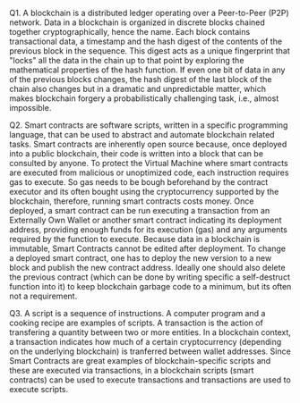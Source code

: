 Q1. A blockchain is a distributed ledger operating over a Peer-to-Peer (P2P) network. Data in a blockchain is organized in discrete blocks chained together cryptographically, hence the name. Each block contains transactional data, a timestamp and the hash digest of the contents of the previous block in the sequence. This digest acts as a unique fingerprint that "locks" all the data in the chain up to that point by exploring the mathematical properties of the hash function. If even one bit of data in any of the previous blocks changes, the hash digest of the last block of the chain also changes but in a dramatic and unpredictable matter, which makes blockchain forgery a probabilistically challenging task, i.e., almost impossible.

Q2. Smart contracts are software scripts, written in a specific programming language, that can be used to abstract and automate blockchain related tasks. Smart contracts are inherently open source because, once deployed into a public blockchain, their code is written into a block that can be consulted by anyone. To protect the Virtual Machine where smart contracts are executed from malicious or unoptimized code, each instruction requires gas to execute. So gas needs to be bough beforehand by the contract executor and its often bought using the cryptocurrency supported by the blockchain, therefore, running smart contracts costs money. Once deployed, a smart contract can be run executing a transaction from an Externally Own Wallet or another smart contract indicating its deployment address, providing enough funds for its execution (gas) and any arguments required by the function to execute. Because data in a blockchain is immutable, Smart Contracts cannot be edited after deployment. To change a deployed smart contract, one has to deploy the new version to a new block and publish the new contract address. Ideally one should also delete the previous contract (which can be done by writing specific a self-destruct function into it) to keep blockchain garbage code to a minimum, but its often not a requirement.

Q3. A script is a sequence of instructions. A computer program and a cooking recipe are examples of scripts. A transaction is the action of transfering a quantity between two or more entities. In a blockchain context, a transaction indicates how much of a certain cryptocurrency (depending on the underlying blockchain) is tranferred between wallet addresses. Since Smart Contracts are great examples of blockchain-specific scripts and these are executed via transactions, in a blockchain scripts (smart contracts) can be used to execute transactions and transactions are used to execute scripts.
